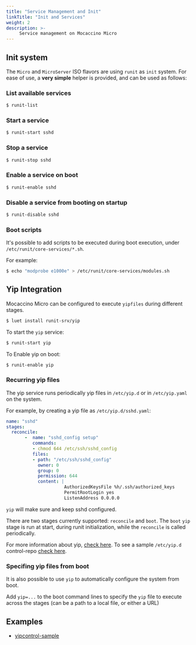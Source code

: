 ```yaml
---
title: "Service Management and Init"
linkTitle: "Init and Services"
weight: 2
description: >-
     Service management on Mocaccino Micro
---
```



## Init system

The `Micro` and `MicroServer` ISO flavors are using `runit` as `init` system. For ease of use, a __very simple__ helper is provided, and can be used as follows:

### List available services

```bash
$ runit-list
```

### Start a service

```bash
$ runit-start sshd
```

### Stop a service

```bash
$ runit-stop sshd
```

### Enable a service on boot

```bash
$ runit-enable sshd
```

### Disable a service from booting on startup

```bash
$ runit-disable sshd
```

### Boot scripts

It's possible to add scripts to be executed during boot execution, under `/etc/runit/core-services/*.sh`.

For example:

```bash
$ echo "modprobe e1000e" > /etc/runit/core-services/modules.sh
```

## Yip Integration

Mocaccino Micro can be configured to execute `yipfiles` during different stages. 

```bash
$ luet install runit-srv/yip
```

To start the `yip` service:

```bash
$ runit-start yip
```

To Enable yip on boot:
```bash
$ runit-enable yip
```

### Recurring yip files

The yip service runs periodically yip files in `/etc/yip.d` or in `/etc/yip.yaml` on the system. 

For example, by creating a yip file as `/etc/yip.d/sshd.yaml`:

```yaml
name: "sshd"
stages:
  reconcile:
       -  name: "sshd_config setup"
          commands: 
          - chmod 644 /etc/ssh/sshd_config
          files:
          - path: "/etc/ssh/sshd_config"
            owner: 0
            group: 0
            permission: 644
            content: |
                      AuthorizedKeysFile %h/.ssh/authorized_keys
                      PermitRootLogin yes
                      ListenAddress 0.0.0.0
```

`yip` will make sure and keep sshd configured.


There are two stages currently supported: `reconcile` and `boot`. The `boot` `yip` stage is run at start, during runit initialization, while the `reconcile` is called periodically.

For more information about yip, [check here](https://github.com/mudler/yip). To see a sample `/etc/yip.d` control-repo [check here](https://github.com/mocaccinoOS/yipcontrol-sample).

### Specifing yip files from boot

It is also possible to use `yip` to automatically configure the system from boot.

Add `yip=...` to the boot command lines to specify the `yip` file to execute across the stages (can be a path to a local file, or either a URL)


## Examples

-  [yipcontrol-sample](https://github.com/mocaccinoOS/yipcontrol-sample)
